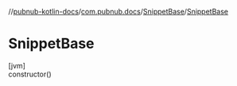 //[pubnub-kotlin-docs](../../../index.md)/[com.pubnub.docs](../index.md)/[SnippetBase](index.md)/[SnippetBase](-snippet-base.md)

# SnippetBase

[jvm]\
constructor()

